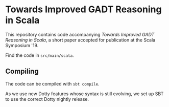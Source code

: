 # Towards Improved GADT Reasoning in Scala

This repository contains code accompanying _Towards Improved GADT Reasoning in Scala_, a short paper accepted for publication at the Scala Symposium '19.

Find the code in `src/main/scala`.

## Compiling

The code can be compiled with `sbt compile`.

As we use new Dotty features whose syntax is still evolving, we set up SBT to
use the correct Dotty nightly release.
